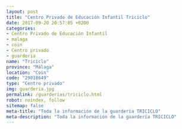 ```yaml
---
layout: post
title: "Centro Privado de Educación Infantil Triciclo"
date: 2017-09-20 20:57:05 +0200
categories:
- Centro Privado de Educación Infantil
- malaga
- coin
- Centro privado
- guarderia
name: "Triciclo"
province: "Málaga"
location: "Coin"
code: "29018649"
type: "Centro privado"
img: guarderia.jpg
permalink: /guarderias/triciclo.html
robot: noindex, follow
sitemap: false
meta-title: "Toda la información de la guardería TRICICLO"
meta-description: "Toda la información de la guardería TRICICLO"
---
```

